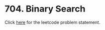 
# 704. Binary Search

Click [here](https://leetcode.com/problems/binary-search/) for the leetcode problem statement.
